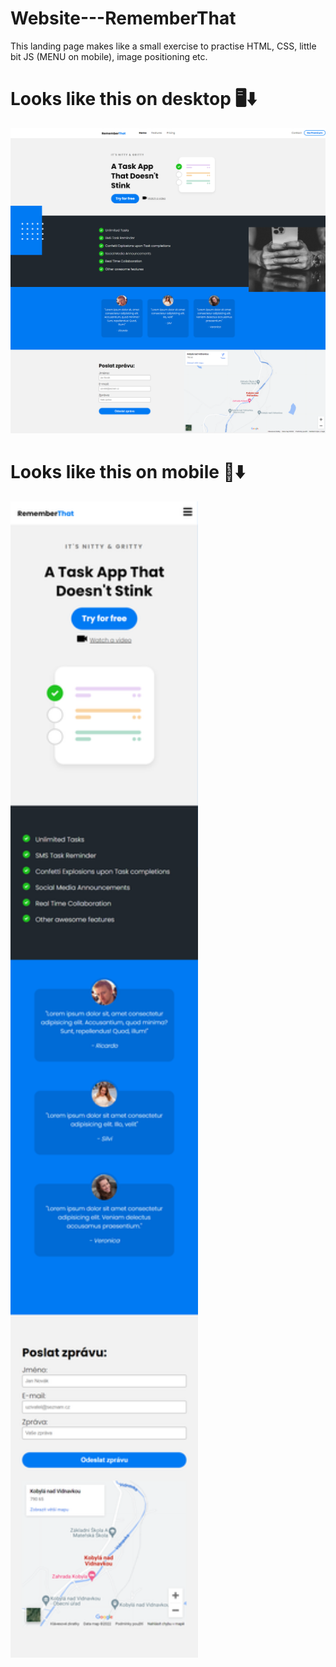 # Website---RememberThat
This landing page makes like a small exercise to practise HTML, CSS, little bit JS (MENU on mobile), image positioning etc.

# Looks like this on desktop 🖥️⬇️
<img src="desktop-preview.png" alt="Desktop preview">


# Looks like this on mobile 📱⬇️
<img src="mobile-preview.png" alt="Mobile preview" width="300px">
